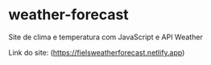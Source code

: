 # weather-forecast
Site de clima e temperatura com JavaScript e API Weather

Link do site: (https://fielsweatherforecast.netlify.app)
